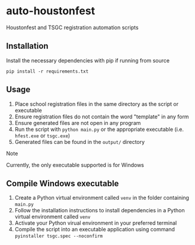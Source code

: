 # auto-houstonfest
Houstonfest and TSGC registration automation scripts

## Installation
Install the necessary dependencies with pip if running from source
```
pip install -r requirements.txt
```

## Usage
1. Place school registration files in the same directory as the script or executable
2. Ensure registration files do not contain the word "template" in any form
3. Ensure generated files are not open in any program
4. Run the script with `python main.py` or the appropriate executable (i.e. `hfest.exe` or `tsgc.exe`)
5. Generated files can be found in the `output/` directory

> [!NOTE]
> Currently, the only executable supported is for Windows

## Compile Windows executable
1. Create a Python virtual environment called `venv` in the folder containing `main.py` 
2. Follow the installation instructions to install dependencies in a Python virtual environment called `venv`
3. Activate your Python virual environment in your preferred terminal
4. Compile the script into an executable application using command `pyinstaller tsgc.spec --noconfirm`
